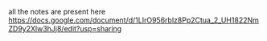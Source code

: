 all the notes are present here https://docs.google.com/document/d/1LIrO956rblz8Pp2Ctua_2_UH1822NmZD9y2Xlw3hJj8/edit?usp=sharing
